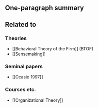 ## One-paragraph summary

## Related to

### Theories
* [[Behavioral Theory of the Firm]] (BTOF)
* [[Sensemaking]]

### Seminal papers
* [[Ocasio 1997]]

### Courses etc.
* [[Organizational Theory]]